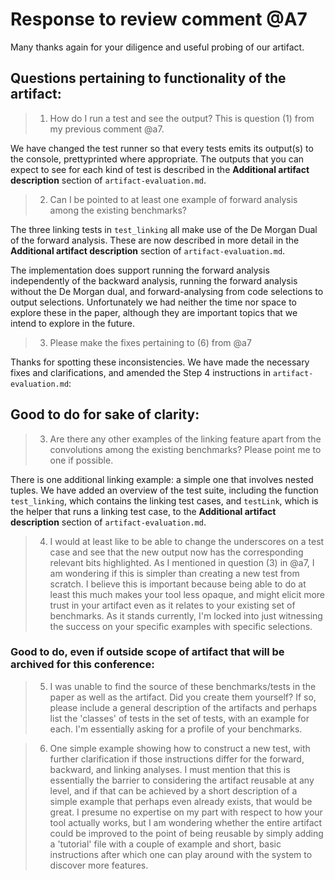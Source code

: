 # Response to review comment @A7

Many thanks again for your diligence and useful probing of our artifact.

## Questions pertaining to functionality of the artifact:

> 1. How do I run a test and see the output? This is question (1) from my previous comment @a7.

We have changed the test runner so that every tests emits its output(s) to the console, prettyprinted where appropriate. The outputs that you can expect to see for each kind of test is described in the **Additional artifact description** section of `artifact-evaluation.md`.

> 2. Can I be pointed to at least one example of forward analysis among the existing benchmarks?

The three linking tests in `test_linking` all make use of the De Morgan Dual of the forward analysis. These are now described in more detail in the **Additional artifact description** section of `artifact-evaluation.md`.

The implementation does support running the forward analysis independently of the backward analysis, running the forward analysis without the De Morgan dual, and forward-analysing from code selections to output selections. Unfortunately we had neither the time nor space to explore these in the paper, although they are important topics that we intend to explore in the future.

> 3. Please make the fixes pertaining to (6) from @a7

Thanks for spotting these inconsistencies. We have made the necessary fixes and clarifications, and amended the Step 4 instructions in `artifact-evaluation.md`:

## Good to do for sake of clarity:

> 3. Are there any other examples of the linking feature apart from the convolutions among the existing benchmarks? Please point me to one if possible.

There is one additional linking example: a simple one that involves nested tuples. We have added an overview of the test suite, including the function `test_linking`, which contains the linking test cases, and `testLink`, which is the helper that runs a linking test case, to the **Additional artifact description** section of `artifact-evaluation.md`.

> 4. I would at least like to be able to change the underscores on a test case and see that the new output now has the corresponding relevant bits highlighted. As I mentioned in question (3) in @a7, I am wondering if this is simpler than creating a new test from scratch. I believe this is important because being able to do at least this much makes your tool less opaque, and might elicit more trust in your artifact even as it relates to your existing set of benchmarks. As it stands currently, I'm locked into just witnessing the success on your specific examples with specific selections.

### Good to do, even if outside scope of artifact that will be archived for this conference:

> 5. I was unable to find the source of these benchmarks/tests in the paper as well as the artifact. Did you create them yourself? If so, please include a general description of the artifacts and perhaps list the 'classes' of tests in the set of tests, with an example for each. I'm essentially asking for a profile of your benchmarks.

> 6. One simple example showing how to construct a new test, with further clarification if those instructions differ for the forward, backward, and linking analyses. I must mention that this is essentially the barrier to considering the artifact reusable at any level, and if that can be achieved by a short description of a simple example that perhaps even already exists, that would be great. I presume no expertise on my part with respect to how your tool actually works, but I am wondering whether the entire artifact could be improved to the point of being reusable by simply adding a 'tutorial' file with a couple of example and short, basic instructions after which one can play around with the system to discover more features.
